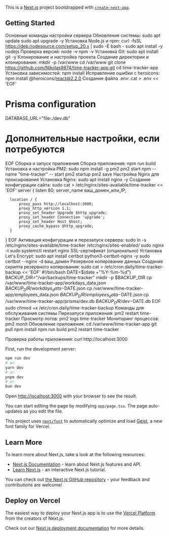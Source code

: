 This is a [Next.js](https://nextjs.org) project bootstrapped with [`create-next-app`](https://nextjs.org/docs/app/api-reference/cli/create-next-app).

## Getting Started
Основные команды настройки сервера
Обновление системы:
  sudo apt update
  sudo apt upgrade -y
Установка Node.js и npm:
  curl -fsSL https://deb.nodesource.com/setup_20.x | sudo -E bash -
  sudo apt install -y nodejs
Проверка версий:
  node -v
  npm -v
Установка Git:
  sudo apt install git -y
Клонирование и настройка проекта
Создание директории и клонирование:
  mkdir -p /var/www
  cd /var/www
  git clone https://github.com/Nikolas9874/time-tracker-app.git
  cd time-tracker-app
Установка зависимостей:
  npm install
Исправление ошибки с heroicons:
  npm install @heroicons/react@2.2.0
Создание файла .env:
  cat > .env << 'EOF'
  # Prisma configuration
  DATABASE_URL="file:./dev.db"
  # Дополнительные настройки, если потребуются
  EOF
Сборка и запуск приложения
Сборка приложения:
  npm run build
Установка и настройка PM2:
  sudo npm install -g pm2
  pm2 start npm --name "time-tracker" -- start
  pm2 startup
  pm2 save
Настройка Nginx для проксирования
Установка Nginx:
  sudo apt install nginx -y
Создание конфигурации сайта:
  sudo cat > /etc/nginx/sites-available/time-tracker << 'EOF'
  server {
      listen 80;
      server_name ваш_домен_или_IP;

      location / {
          proxy_pass http://localhost:3000;
          proxy_http_version 1.1;
          proxy_set_header Upgrade $http_upgrade;
          proxy_set_header Connection 'upgrade';
          proxy_set_header Host $host;
          proxy_cache_bypass $http_upgrade;
      }
  }
  EOF
Активация конфигурации и перезапуск сервера:
  sudo ln -s /etc/nginx/sites-available/time-tracker /etc/nginx/sites-enabled/
  sudo nginx -t
  sudo systemctl restart nginx
SSL-сертификат (опционально)
Установка Let's Encrypt:
  sudo apt install certbot python3-certbot-nginx -y
  sudo certbot --nginx -d ваш_домен
Резервное копирование данных
Создание скрипта резервного копирования:
  sudo cat > /etc/cron.daily/time-tracker-backup << 'EOF'
  #!/bin/bash
  DATE=$(date +"%Y-%m-%d")
  BACKUP_DIR="/var/backups/time-tracker"
  mkdir -p $BACKUP_DIR
  cp /var/www/time-tracker-app/workdays_data.json $BACKUP_DIR/workdays_data-$DATE.json
  cp /var/www/time-tracker-app/employees_data.json $BACKUP_DIR/employees_data-$DATE.json
  cp /var/www/time-tracker-app/prisma/dev.db $BACKUP_DIR/dev-$DATE.db
  EOF
  sudo chmod +x /etc/cron.daily/time-tracker-backup
Команды для обслуживания системы
Перезапуск приложения:
  pm2 restart time-tracker
Просмотр логов:
  pm2 logs time-tracker
Мониторинг процессов:
  pm2 monit
Обновление приложения:
  cd /var/www/time-tracker-app
  git pull
  npm install
  npm run build
  pm2 restart time-tracker

Проверка работы приложения:
  curl http://localhost:3000

First, run the development server:

```bash
npm run dev
# or
yarn dev
# or
pnpm dev
# or
bun dev
```

Open [http://localhost:3000](http://localhost:3000) with your browser to see the result.

You can start editing the page by modifying `app/page.tsx`. The page auto-updates as you edit the file.

This project uses [`next/font`](https://nextjs.org/docs/app/building-your-application/optimizing/fonts) to automatically optimize and load [Geist](https://vercel.com/font), a new font family for Vercel.

## Learn More

To learn more about Next.js, take a look at the following resources:

- [Next.js Documentation](https://nextjs.org/docs) - learn about Next.js features and API.
- [Learn Next.js](https://nextjs.org/learn) - an interactive Next.js tutorial.

You can check out [the Next.js GitHub repository](https://github.com/vercel/next.js) - your feedback and contributions are welcome!

## Deploy on Vercel

The easiest way to deploy your Next.js app is to use the [Vercel Platform](https://vercel.com/new?utm_medium=default-template&filter=next.js&utm_source=create-next-app&utm_campaign=create-next-app-readme) from the creators of Next.js.

Check out our [Next.js deployment documentation](https://nextjs.org/docs/app/building-your-application/deploying) for more details.
